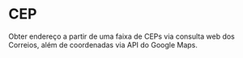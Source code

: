 CEP
===

Obter endereço a partir de uma faixa de CEPs via consulta web dos Correios, além de coordenadas via API do Google Maps.
